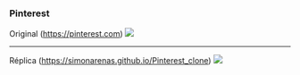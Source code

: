 ### Pinterest

Original (https://pinterest.com)
[![](https://i.imgur.com/EI5REDV.png)](https://i.imgur.com/EI5REDV.png)

------------



Réplica (https://simonarenas.github.io/Pinterest_clone)
[![](https://i.imgur.com/SKV4mH5.jpg)](https://i.imgur.com/SKV4mH5.jpg)

